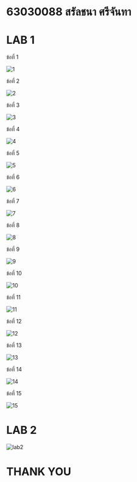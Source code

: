 # 63030088 สรัลชนา ศรีจันทา
# LAB 1
ข้อที่ 1

![1](https://user-images.githubusercontent.com/92079547/157048849-a10aec01-457f-484d-a660-dcaab8ed237e.png)

ข้อที่ 2

![2](https://user-images.githubusercontent.com/92079547/157048986-b96fb86f-7648-4d44-9013-ccb316a691fa.png)

ข้อที่ 3

![3](https://user-images.githubusercontent.com/92079547/157049058-6b3022e8-55bb-4ea6-b6e1-304b79596c93.png)

ข้อที่ 4

![4](https://user-images.githubusercontent.com/92079547/157049120-1379ff15-42c5-4d9a-8914-3d2b670ef6c6.png)

ข้อที่ 5

![5](https://user-images.githubusercontent.com/92079547/157049288-b37129e1-7575-4d1f-8688-c2fc7b470d38.png)


ข้อที่ 6

![6](https://user-images.githubusercontent.com/92079547/157049369-b2227f1a-1464-4136-904a-2232c50c6e40.png)


ข้อที่ 7

![7](https://user-images.githubusercontent.com/92079547/157049495-6eef7782-4c1b-4881-a318-70186b176399.png)

ข้อที่ 8

![8](https://user-images.githubusercontent.com/92079547/157049550-d46cc457-12a1-4558-8afb-7aab5ce2b497.png)

ข้อที่ 9

![9](https://user-images.githubusercontent.com/92079547/157049680-69132d56-c153-4e04-a303-25d79a536a84.png)

ข้อที่ 10

![10](https://user-images.githubusercontent.com/92079547/157049753-3be05e1c-146f-4e71-b927-dee6fa385627.png)

ข้อที่ 11

![11](https://user-images.githubusercontent.com/92079547/157049848-4cf8a7b2-b719-4d14-b36a-a10693e2b9ba.png)

ข้อที่ 12

![12](https://user-images.githubusercontent.com/92079547/157049893-3aad549c-8b6b-4b56-b424-b1f09ff0e751.png)

ข้อที่ 13

![13](https://user-images.githubusercontent.com/92079547/157050033-d8a97014-215e-4933-9424-588cffbd631d.png)

ข้อที่ 14

![14](https://user-images.githubusercontent.com/92079547/157050078-e376eceb-4f18-4014-8d5a-6a6bff58e314.png)

ข้อที่ 15

![15](https://user-images.githubusercontent.com/92079547/157050190-4092161b-3240-4d46-acdb-7de4c6a2077a.png)

# LAB 2

![lab2](https://user-images.githubusercontent.com/92079547/157050318-7a53c063-21ce-4cc0-8299-d9ba12d99df1.png)

# THANK YOU






